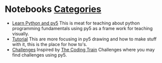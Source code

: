 # Notebooks [Categories](/categories/)

* [Learn Python and py5](./learning_python_py5/) This is meat for teaching
  about python programming fundamentals using py5 as a frame work for teaching visually.
* [Tutorial](./tutorials/) This are more focusing in py5 drawing and how to
  make stuff with it, this is the place for how to's.
* [Challenges](./challenges/) Inspired by [The Coding
  Train](https://github.com/CodingTrain/Coding-Challenges) Challenges where you may find
  challenges using py5.
  